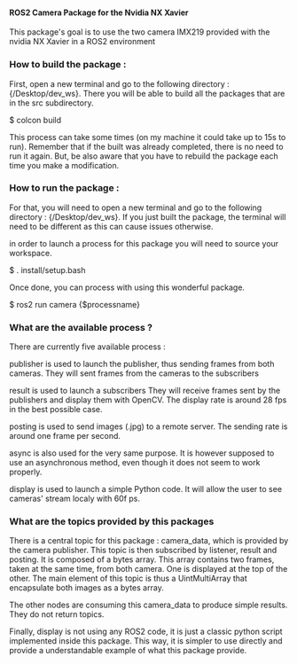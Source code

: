#### ROS2 Camera Package for the Nvidia NX Xavier

This package's goal is to use the two camera IMX219 provided with the nvidia NX Xavier in a ROS2 environment

### How to build the package :

First, open a new terminal and go to the following directory : {/Desktop/dev_ws}.
There you will be able to build all the packages that are in the src subdirectory.

$ colcon build

This process can take some times (on my machine it could take up to 15s to run).
Remember that if the built was already completed, there is no need to run it again.
But, be also aware that you have to rebuild the package each time you make a modification.

### How to run the package :

For that, you will need to open a new terminal and go to the following directory : {/Desktop/dev_ws}.
If you just built the package, the terminal will need to be different as this can cause issues otherwise.

in order to launch a process for this package you will need to source your workspace.

$ . install/setup.bash

Once done, you can process with using this wonderful package.

$ ros2 run camera {$processname}

### What are the available process ?

There are currently five available process :

publisher is used to launch the publisher, thus sending frames from both cameras.
They will sent frames from the cameras to the subscribers

result is used to launch a subscribers
They will receive frames sent by the publishers and display them with OpenCV.
The display rate is around 28 fps in the best possible case.

posting is used to send images (.jpg) to a remote server.
The sending rate is around one frame per second.

async is also used for the very same purpose.
It is however supposed to use an asynchronous method, even though it does not seem to work properly.

display is used to launch a simple Python code.
It will allow the user to see cameras' stream localy with 60f ps.

### What are the topics provided by this packages

There is a central topic for this package : camera_data, which is provided by the camera publisher.
This topic is then subscribed by listener, result and posting. It is composed of a bytes array.
This array contains two frames, taken at the same time, from both camera. One is displayed at the top of the other.
The main element of this topic is thus a UintMultiArray that encapsulate both images as a bytes array.

The other nodes are consuming this camera_data to produce simple results. They do not return topics.

Finally, display is not using any ROS2 code, it is just a classic python script implemented inside this package.
This way, it is simpler to use directly and provide a understandable example of what this package provide.